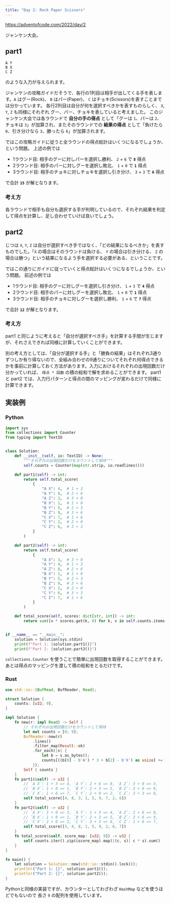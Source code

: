 ```yaml
---
title: "Day 2: Rock Paper Scissors"
---
```


https://adventofcode.com/2022/day/2

ジャンケン大会。


## part1

```
A Y
B X
C Z
```

のような入力が与えられます。

ジャンケンの攻略ガイドだそうで、各行の1列目は相手が出してくる手を表します。`A` はグー(Rock)、 `B` はパー(Paper)、 `C` はチョキ(Scissors)を表すことまでは分かっています。
各行2列目は自分が何を選択すべきかを表すものらしく、 `X`, `Y`, `Z` も同様にそれぞれ グー、パー、チョキを表していると考えました。
このジャンケン大会では各ラウンドで **自分の手の得点** として「グーは `1`、パーは `2`、チョキは `3`」が加算され、またそのラウンドでの **結果の得点** として「負けたら `0`、引き分けなら `3`、勝ったら `6`」が加算されます。

ではこの攻略ガイドに従うと全ラウンドの得点総計はいくつになるでしょうか、という問題。
上述の例では

- 1ラウンド目: 相手のグーに対しパーを選択し勝利、 `2` + `6` で **`8`** 得点
- 2ラウンド目: 相手のパーに対しグーを選択し敗北、 `1` + `0` で **`1`** 得点
- 3ラウンド目: 相手のチョキに対しチョキを選択し引き分け、 `3` + `3` で **`6`** 得点

で合計 **`15`** が解となります。

### 考え方

各ラウンドで相手も自分も選択する手が判明しているので、それぞれ結果を判定して得点を計算し、足し合わせていけば良いでしょう。


## part2

じつは `X`, `Y`, `Z` は自分が選択すべき手ではなく、「どの結果になるべきか」を表すものでした。「`X` の場合はそのラウンドは負ける、 `Y` の場合は引き分ける、 `Z` の場合は勝つ」という結果になるよう手を選択する必要がある、ということです。

ではこの通りにガイドに従っていくと得点総計はいくつになるでしょうか、という問題。
前述の例では

- 1ラウンド目: 相手のグーに対しグーを選択し引き分け、 `1` + `3` で **`4`** 得点
- 2ラウンド目: 相手のパーに対しグーを選択し敗北、 `1` + `0` で **`1`** 得点
- 3ラウンド目: 相手のチョキに対しグーを選択し勝利、 `1` + `6` で **`7`** 得点

で合計 **`12`** が解となります。

### 考え方

part1 と同じように考えると「自分が選択すべき手」を計算する手間が生じますが、それさえできれば同様に計算していくことができます。

別の考え方としては、「自分が選択する手」と「勝負の結果」はそれぞれ3通りずつしか有り得ないので、全組み合わせの9通りについてそれぞれ何得点できるかを事前に計算しておく方法があります。入力におけるそれぞれの出現回数だけ分かっていれば、 `得点 * 回数` の積の総和で解を求めることができます。
part1 と part2 では、入力行パターンと得点の間のマッピングが変わるだけで同様に計算できます。


## 実装例

### Python

```python
import sys
from collections import Counter
from typing import TextIO


class Solution:
    def __init__(self, io: TextIO) -> None:
        """それぞれの出現回数だけをカウントして保持"""
        self.counts = Counter(map(str.strip, io.readlines()))

    def part1(self) -> int:
        return self.total_score(
            {
                "A X": 4,  # 1 + 3
                "A Y": 8,  # 2 + 6
                "A Z": 3,  # 3 + 0
                "B X": 1,  # 1 + 0
                "B Y": 5,  # 2 + 3
                "B Z": 9,  # 3 + 6
                "C X": 7,  # 1 + 6
                "C Y": 2,  # 2 + 0
                "C Z": 6,  # 3 + 3
            }
        )

    def part2(self) -> int:
        return self.total_score(
            {
                "A X": 3,  # 3 + 0
                "A Y": 4,  # 1 + 3
                "A Z": 8,  # 2 + 6
                "B X": 1,  # 1 + 0
                "B Y": 5,  # 2 + 3
                "B Z": 9,  # 3 + 6
                "C X": 2,  # 2 + 0
                "C Y": 6,  # 3 + 3
                "C Z": 7,  # 1 + 6
            }
        )

    def total_score(self, scores: dict[str, int]) -> int:
        return sum([v * scores.get(k, 0) for k, v in self.counts.items()])


if __name__ == "__main__":
    solution = Solution(sys.stdin)
    print(f"Part 1: {solution.part1()}")
    print(f"Part 2: {solution.part2()}")
```

`collections.Counter` を使うことで簡単に出現回数を取得することができます。あとは得点のマッピングを渡して積の総和をとるだけです。

### Rust

```rust
use std::io::{BufRead, BufReader, Read};

struct Solution {
    counts: [u32; 9],
}

impl Solution {
    fn new(r: impl Read) -> Self {
        // それぞれの出現回数だけをカウントして保持
        let mut counts = [0; 9];
        BufReader::new(r)
            .lines()
            .filter_map(Result::ok)
            .for_each(|s| {
                let b = s.as_bytes();
                counts[((b[0] - b'A') * 3 + b[2] - b'X') as usize] += 1;
            });
        Self { counts }
    }
    fn part1(&self) -> u32 {
        // `A X`: 1 + 3 => 4, `A Y`: 2 + 6 => 8, `A Z`: 3 + 0 => 3,
        // `B X`: 1 + 0 => 1, `B Y`: 2 + 3 => 5, `B Z`: 3 + 6 => 9,
        // `C X`: 1 + 6 => 7, `C Y`: 2 + 0 => 2, `C Z`: 3 + 3 => 6,
        self.total_score([4, 8, 3, 1, 5, 9, 7, 2, 6])
    }
    fn part2(&self) -> u32 {
        // `A X`: 3 + 0 => 3, `A Y`: 1 + 3 => 4, `A Z`: 2 + 6 => 8,
        // `B X`: 1 + 0 => 1, `B Y`: 2 + 3 => 5, `B Z`: 3 + 6 => 9,
        // `C X`: 2 + 0 => 2, `C Y`: 3 + 3 => 6, `C Z`: 1 + 6 => 7,
        self.total_score([3, 4, 8, 1, 5, 9, 2, 6, 7])
    }
    fn total_score(&self, score_map: [u32; 9]) -> u32 {
        self.counts.iter().zip(&score_map).map(|(c, s)| c * s).sum()
    }
}

fn main() {
    let solution = Solution::new(std::io::stdin().lock());
    println!("Part 1: {}", solution.part1());
    println!("Part 2: {}", solution.part2());
}
```

Pythonと同様の実装ですが、カウンターとしてわざわざ `HashMap` などを使うほどでもないので 長さ `9` の配列を使用しています。
